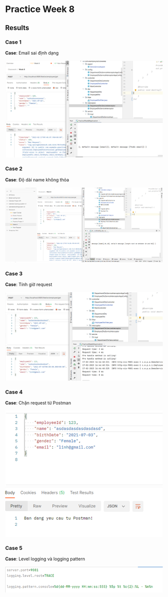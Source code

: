 # Practice Week 8

## Results
### Case 1
**Case**: Email sai định dạng <br/> <br/>
![Image 1](img-1.PNG)

### Case 2
**Case**: Độ dài name không thỏa <br/> <br/>
![Image 2](img-2.PNG)

### Case 3
**Case**: Tính giờ request <br/> <br/>
![Image 3](img-3.PNG)

### Case 4
**Case**: Chặn request từ Postman <br/> <br/>
![Image 4](img-4.PNG)

### Case 5
**Case**: Level logging và logging pattern <br/> <br/>
![Image 5](img-5.PNG)
